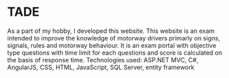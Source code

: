 # TADE
As a part of my hobby, I developed this website. This website is an exam intended to improve the knowledge of motorway drivers primarly on signs, signals, rules and motorway behaviour. It is an exam portal with objective type questions with time limit for each questions and score is calculated on the basis of response time. 
Technologies used: ASP.NET MVC, C#, AngularJS, CSS, HTML, JavaScript, SQL Server, entity framework
